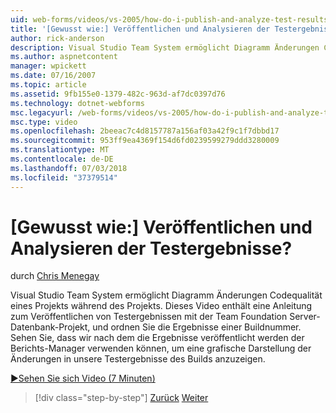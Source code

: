 ```yaml
---
uid: web-forms/videos/vs-2005/how-do-i-publish-and-analyze-test-results
title: '[Gewusst wie:] Veröffentlichen und Analysieren der Testergebnisse? | Microsoft-Dokumentation'
author: rick-anderson
description: Visual Studio Team System ermöglicht Diagramm Änderungen Codequalität eines Projekts während des Projekts. Dieses Video enthält eine Anleitung zum publ....
ms.author: aspnetcontent
manager: wpickett
ms.date: 07/16/2007
ms.topic: article
ms.assetid: 9fb155e0-1379-482c-963d-af7dc0397d76
ms.technology: dotnet-webforms
msc.legacyurl: /web-forms/videos/vs-2005/how-do-i-publish-and-analyze-test-results
msc.type: video
ms.openlocfilehash: 2beeac7c4d8157787a156af03a42f9c1f7dbbd17
ms.sourcegitcommit: 953ff9ea4369f154d6fd0239599279ddd3280009
ms.translationtype: MT
ms.contentlocale: de-DE
ms.lasthandoff: 07/03/2018
ms.locfileid: "37379514"
---
```

<a name="how-do-i-publish-and-analyze-test-results"></a>[Gewusst wie:] Veröffentlichen und Analysieren der Testergebnisse?
====================
durch [Chris Menegay](https://twitter.com/CMenegay)

Visual Studio Team System ermöglicht Diagramm Änderungen Codequalität eines Projekts während des Projekts. Dieses Video enthält eine Anleitung zum Veröffentlichen von Testergebnissen mit der Team Foundation Server-Datenbank-Projekt, und ordnen Sie die Ergebnisse einer Buildnummer. Sehen Sie, dass wir nach dem die Ergebnisse veröffentlicht werden der Berichts-Manager verwenden können, um eine grafische Darstellung der Änderungen in unsere Testergebnisse des Builds anzuzeigen.

[&#9654;Sehen Sie sich Video (7 Minuten)](https://channel9.msdn.com/Blogs/ASP-NET-Site-Videos/how-do-i-publish-and-analyze-test-results)

> [!div class="step-by-step"]
> [Zurück](how-do-i-use-generic-tests.md)
> [Weiter](how-do-i-discover-application-changes-prior-to-deployment.md)

